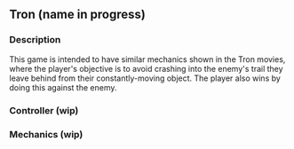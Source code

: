 ## Tron (name in progress)

### Description
This game is intended to have similar mechanics shown in the Tron movies, where the player's objective is to avoid crashing into the enemy's trail they leave behind from their constantly-moving object. The player also wins by doing this against the enemy. 

### Controller (wip)

### Mechanics (wip)
